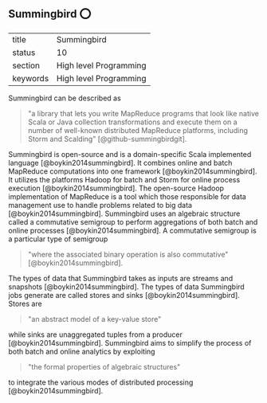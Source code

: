 ## Summingbird :o:


|          |                        |
| -------- | ---------------------- |
| title    | Summingbird            | 
| status   | 10                     |
| section  | High level Programming |
| keywords | High level Programming |


     
Summingbird can be described as

> "a library that lets you write MapReduce programs that look like
> native Scala or Java collection transformations and execute them on
> a number of well-known distributed MapReduce platforms, including
> Storm and Scalding" [@github-summingbirdgit].

Summingbird is open-source and is a domain-specific Scala implemented
language [@boykin2014summingbird]. It combines online and batch
MapReduce computations into one framework [@boykin2014summingbird]. It
utilizes the platforms Hadoop for batch and Storm for online process
execution [@boykin2014summingbird]. The open-source Hadoop
implementation of MapReduce is a tool which those responsible for data
management use to handle problems related to big data
[@boykin2014summingbird]. Summingbird uses an algebraic structure
called a commutative semigroup to perform aggregations of both batch
and online processes [@boykin2014summingbird]. A commutative semigroup
is a particular type of semigroup

> "where the associated binary operation is also commutative"
> [@boykin2014summingbird].

The types of data that Summingbird takes as inputs are streams and
snapshots [@boykin2014summingbird]. The types of data Summingbird jobs
generate are called stores and sinks [@boykin2014summingbird]. Stores
are

> "an abstract model of a key-value store"

while sinks are unaggregated tuples from a producer
[@boykin2014summingbird]. Summingbird aims to simplify the process of
both batch and online analytics by exploiting

> "the formal properties of algebraic structures"

to integrate the various modes of distributed processing
[@boykin2014summingbird].


     
